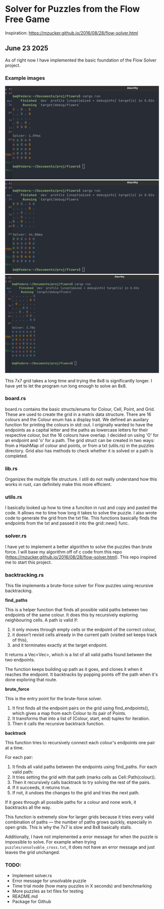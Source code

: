 # Solver for Puzzles from the Flow Free Game

Inspiration: https://mzucker.github.io/2016/08/28/flow-solver.html

## June 23 2025

As of right now I have implemented the basic foundation of the Flow Solver project.

### Example images

![5x5](Log/pictures/5x5_bf.png)
![6x6](Log/pictures/6x6_bf.png)
![7x7](Log/pictures/7x7_bf.png)

This 7x7 grid takes a long time and trying the 8x8 is significantly longer. I have yet to let the program run long enough to solve an 8x8.

### board.rs

board.rs contains the basic structs/enums for Colour, Cell, Point, and Grid. These are used to create the grid in a matrix data structure. There are 16 colours and the Colour enum has a display trait. We defined an auxilary function for printing the colours in std::out. I originally wanted to have the endpoints as a capital letter and the paths as lowercase letters for their respective colour, but the 16 colours have overlap. I decided on using 'O' for an endpoint and 'o' for a path. The grid struct can be created in two ways: from a HashMap of colour and points, or from a txt (utils.rs) in the puzzles directory. Grid also has methods to check whether it is solved or a path is completed.

### lib.rs
Organizes the multiple file structure. I still do not really understand how this works in rust, can definitely make this more efficient.

### utils.rs
I basically looked up how to time a funciton in rust and copy and pasted the code. It allows me to time how long it takes to solve the puzzle. I also wrote code to generate the grid from the txt file. This functions basically finds the endpoints from the txt and passed it into the grid::new() func.

### solver.rs
I have yet to implement a better algorithm to solve the puzzles than brute force. I will base my algorithm off of c code from this repo (https://mzucker.github.io/2016/08/28/flow-solver.html). This repo inspired me to start this project.

### backtracking.rs
This file implements a brute-force solver for Flow puzzles using recursive backtracking.

**find_paths**

This is a helper function that finds all possible valid paths between two endpoints of the same colour. It does this by recursively exploring neighbouring cells. A path is valid if:
1. it only moves through empty cells or the endpoint of the correct colour,
2. it doesn’t revisit cells already in the current path (visited set keeps track of this),
3. and it terminates exactly at the target endpoint.

It returns a Vec<Vec<Point>>, which is a list of all valid paths found between the two endpoints.

The function keeps building up path as it goes, and clones it when it reaches the endpoint. It backtracks by popping points off the path when it's done exploring that route.

**brute_force**

This is the entry point for the brute-force solver.
1. It first finds all the endpoint pairs on the grid using find_endpoints(), which gives a map from each Colour to its pair of Points.
2. It transforms that into a list of (Colour, start, end) tuples for iteration.
3. Then it calls the recursive backtrack function.

**backtrack**

This function tries to recursively connect each colour's endpoints one pair at a time.

For each pair:
1. It finds all valid paths between the endpoints using find_paths.
For each valid path:
1. It tries setting the grid with that path (marks cells as Cell::Path(colour)).
2. Then it recursively calls backtrack to try solving the rest of the pairs.
3. If it succeeds, it returns true.
4. If not, it undoes the changes to the grid and tries the next path.

If it goes through all possible paths for a colour and none work, it backtracks all the way.

This function is extremely slow for larger grids because it tries every valid combination of paths — the number of paths grows quickly, especially in open grids. This is why the 7x7 is slow and 8x8 basically stalls.

Additionally, I have not implemented a error message for when the puzzle is impossible to solve. For example when trying `puzzles/unsolvable_cross.txt`, it does not have an error message and just leaves the grid unchanged.

### TODO:
- Implement solver.rs
- Error message for unsolvable puzzle
- Time trial mode (how many puzzles in X seconds) and benchmarking
- More puzzles as txt files for testing
- README.md
- Package for Github